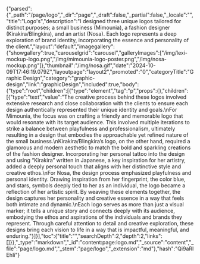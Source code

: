 {"parsed":{"_path":"/page/logo","_dir":"page","_draft":false,"_partial":false,"_locale":"","title":"Logo's","description":"I designed three unique logos tailored for distinct purposes; a small business (Mimounia), a fashion designer (Kirakira/Blingkira), and an artist (Nosa). Each logo represents a deep exploration of brand identity, incorporating the essence and personality of the client.","layout":"default","imagegallery":{"showgallery":true,"carouselgrid":"carousel","galleryImages":["/img/lexi-mockup-logo.png","/img/mimounia-logo-poster.png","/img/nosa-mockup.png"]},"thumbnail":"/img/nosa.gif","date":"2024-10-09T17:46:19.079Z","layoutpage":"layout2","promoted":"0","categoryTitle":"Graphic Design","category":"graphic-design","link":"graphicDesign","included":true,"body":{"type":"root","children":[{"type":"element","tag":"p","props":{},"children":[{"type":"text","value":"The creative process behind these logos involved extensive research and close collaboration with the clients to ensure each design authentically represented their unique identity and goals.\nFor Mimounia, the focus was on crafting a friendly and memorable logo that would resonate with its target audience. This involved multiple iterations to strike a balance between playfulness and professionalism, ultimately resulting in a design that embodies the approachable yet refined nature of the small business.\nKirakira/Blingkira’s logo, on the other hand, required a glamorous and modern aesthetic to match the bold and sparkling creations of the fashion designer. Incorporating her personal tattoo into the design and using “Kirakira” written in Japanese, a key inspiration for her artistry, added a deeply personal touch that aligns with her distinctive style and creative ethos.\nFor Nosa, the design process emphasized playfulness and personal identity. Drawing inspiration from her fingerprint, the color blue, and stars, symbols deeply tied to her as an individual, the logo became a reflection of her artistic spirit. By weaving these elements together, the design captures her personality and creative essence in a way that feels both intimate and dynamic.\nEach logo serves as more than just a visual marker; it tells a unique story and connects deeply with its audience, embodying the ethos and aspirations of the individuals and brands they represent. Through careful attention to detail and creative exploration, these designs bring each vision to life in a way that is impactful, meaningful, and enduring."}]}],"toc":{"title":"","searchDepth":2,"depth":2,"links":[]}},"_type":"markdown","_id":"content:page:logo.md","_source":"content","_file":"page/logo.md","_stem":"page/logo","_extension":"md"},"hash":"Qi9aRIEhIi"}